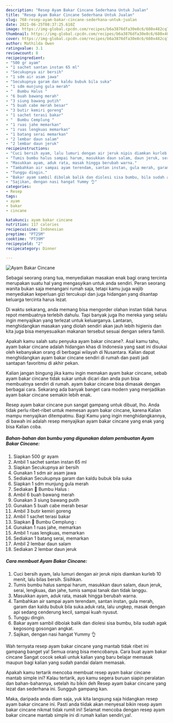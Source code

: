 ```yaml
---
description: "Resep Ayam Bakar Cincane Sederhana Untuk Jualan"
title: "Resep Ayam Bakar Cincane Sederhana Untuk Jualan"
slug: 768-resep-ayam-bakar-cincane-sederhana-untuk-jualan
date: 2021-06-25T08:37:25.610Z
image: https://img-global.cpcdn.com/recipes/b6a3876dfa30e8c6/680x482cq70/ayam-bakar-cincane-foto-resep-utama.jpg
thumbnail: https://img-global.cpcdn.com/recipes/b6a3876dfa30e8c6/680x482cq70/ayam-bakar-cincane-foto-resep-utama.jpg
cover: https://img-global.cpcdn.com/recipes/b6a3876dfa30e8c6/680x482cq70/ayam-bakar-cincane-foto-resep-utama.jpg
author: Mathilda Owen
ratingvalue: 3.1
reviewcount: 8
recipeingredient:
- "500 gr ayam"
- "1 sachet santan instan 65 ml"
- "Secukupnya air bersih"
- "1 sdm air asam jawa"
- "Secukupnya garam dan kaldu bubuk bila suka"
- "1 sdm munjung gula merah"
- "  Bumbu Halus "
- "6 buah bawang merah"
- "3 siung bawang putih"
- "5 buah cabe merah besar"
- "3 butir kemiri goreng"
- "1 sachet terasi bakar"
- "  Bumbu Cemplung "
- "1 ruas jahe memarkan"
- "1 ruas lengkuas memarkan"
- "1 batang serai memarkan"
- "2 lembar daun salam"
- "2 lembar daun jeruk"
recipeinstructions:
- "Cuci bersih ayam, lalu lumuri dengan air jeruk nipis diamkan kurleb 10 menit, lalu bilas bersih. Sisihkan."
- "Tumis bumbu halus sampai harum, masukkan daun salam, daun jeruk, serai, lengkuas, dan jahe, tumis sampai tanak dan tidak langgu."
- "Masukkan ayam, aduk rata, masak hingga berubah warna."
- "Tambahkan air sampai ayam terendam, santan instan, gula merah, garam dan kaldu bubuk bila suka.aduk rata, lalu ungkep, masak dengan api sedang cenderung kecil, sampai kuah nyusut."
- "Tunggu dingin."
- "Bakar ayam sambil dibolak balik dan diolesi sisa bumbu, bila sudah agak kegosong gosongan angkat."
- "Sajikan, dengan nasi hangat Yummy 👌"
categories:
- Resep
tags:
- ayam
- bakar
- cincane

katakunci: ayam bakar cincane 
nutrition: 117 calories
recipecuisine: Indonesian
preptime: "PT25M"
cooktime: "PT39M"
recipeyield: "2"
recipecategory: Dinner

---
```



![Ayam Bakar Cincane](https://img-global.cpcdn.com/recipes/b6a3876dfa30e8c6/680x482cq70/ayam-bakar-cincane-foto-resep-utama.jpg)

Sebagai seorang orang tua, menyediakan masakan enak bagi orang tercinta merupakan suatu hal yang mengasyikan untuk anda sendiri. Peran seorang  wanita bukan saja menangani rumah saja, tetapi kamu juga wajib menyediakan keperluan gizi tercukupi dan juga hidangan yang disantap keluarga tercinta harus lezat.

Di waktu  sekarang, anda memang bisa mengorder olahan instan tidak harus repot membuatnya terlebih dahulu. Tapi banyak juga lho mereka yang selalu ingin menyajikan yang terlezat untuk keluarganya. Lantaran, menghidangkan masakan yang diolah sendiri akan jauh lebih higienis dan kita juga bisa menyesuaikan makanan tersebut sesuai dengan selera famili. 



Apakah kamu salah satu penyuka ayam bakar cincane?. Asal kamu tahu, ayam bakar cincane adalah hidangan khas di Indonesia yang saat ini disukai oleh kebanyakan orang di berbagai wilayah di Nusantara. Kalian dapat menghidangkan ayam bakar cincane sendiri di rumah dan pasti jadi santapan favoritmu di akhir pekan.

Kalian jangan bingung jika kamu ingin memakan ayam bakar cincane, sebab ayam bakar cincane tidak sukar untuk dicari dan anda pun bisa membuatnya sendiri di rumah. ayam bakar cincane bisa dimasak dengan berbagai cara. Sekarang ada banyak banget cara modern yang menjadikan ayam bakar cincane semakin lebih enak.

Resep ayam bakar cincane pun sangat gampang untuk dibuat, lho. Anda tidak perlu ribet-ribet untuk memesan ayam bakar cincane, karena Kalian mampu menyajikan ditempatmu. Bagi Kamu yang ingin menghidangkannya, di bawah ini adalah resep menyajikan ayam bakar cincane yang enak yang bisa Kalian coba.

<!--inarticleads1-->

##### Bahan-bahan dan bumbu yang digunakan dalam pembuatan Ayam Bakar Cincane:

1. Siapkan 500 gr ayam
1. Ambil 1 sachet santan instan 65 ml
1. Siapkan Secukupnya air bersih
1. Gunakan 1 sdm air asam jawa
1. Sediakan Secukupnya garam dan kaldu bubuk bila suka
1. Siapkan 1 sdm munjung gula merah
1. Sediakan  🧄 Bumbu Halus :
1. Ambil 6 buah bawang merah
1. Gunakan 3 siung bawang putih
1. Gunakan 5 buah cabe merah besar
1. Ambil 3 butir kemiri goreng
1. Ambil 1 sachet terasi bakar
1. Siapkan  🍃 Bumbu Cemplung :
1. Gunakan 1 ruas jahe, memarkan
1. Ambil 1 ruas lengkuas, memarkan
1. Sediakan 1 batang serai, memarkan
1. Ambil 2 lembar daun salam
1. Sediakan 2 lembar daun jeruk




<!--inarticleads2-->

##### Cara membuat Ayam Bakar Cincane:

1. Cuci bersih ayam, lalu lumuri dengan air jeruk nipis diamkan kurleb 10 menit, lalu bilas bersih. Sisihkan.
1. Tumis bumbu halus sampai harum, masukkan daun salam, daun jeruk, serai, lengkuas, dan jahe, tumis sampai tanak dan tidak langgu.
1. Masukkan ayam, aduk rata, masak hingga berubah warna.
1. Tambahkan air sampai ayam terendam, santan instan, gula merah, garam dan kaldu bubuk bila suka.aduk rata, lalu ungkep, masak dengan api sedang cenderung kecil, sampai kuah nyusut.
1. Tunggu dingin.
1. Bakar ayam sambil dibolak balik dan diolesi sisa bumbu, bila sudah agak kegosong gosongan angkat.
1. Sajikan, dengan nasi hangat Yummy 👌




Wah ternyata resep ayam bakar cincane yang mantab tidak ribet ini gampang banget ya! Semua orang bisa mencobanya. Cara buat ayam bakar cincane Sangat cocok sekali untuk kalian yang baru belajar memasak maupun bagi kalian yang sudah pandai dalam memasak.

Apakah kamu tertarik mencoba membuat resep ayam bakar cincane mantab simple ini? Kalau tertarik, ayo kamu segera buruan siapin peralatan dan bahan-bahannya, setelah itu bikin deh Resep ayam bakar cincane yang lezat dan sederhana ini. Sungguh gampang kan. 

Maka, daripada anda diam saja, yuk kita langsung saja hidangkan resep ayam bakar cincane ini. Pasti anda tiidak akan menyesal bikin resep ayam bakar cincane nikmat tidak rumit ini! Selamat mencoba dengan resep ayam bakar cincane mantab simple ini di rumah kalian sendiri,ya!.

